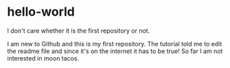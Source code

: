 # hello-world
I don't care whether it is the first repository or not.

I am new to Github and this is my first repository. The tutorial told me to edit the readme file and since it's on the internet it has to be true! So far I am not interested in moon tacos.
